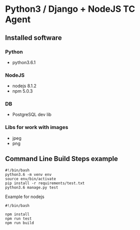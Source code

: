 # Python3 / Django + NodeJS TC Agent

## Installed software

### Python
* python3.6.1

### NodeJS
* nodejs 8.1.2
* npm 5.0.3

### DB
* PostgreSQL dev lib

### Libs for work with images
* jpeg
* png

## Command Line Build Steps example

```
#!/bin/bash
python3.6 -m venv env
source env/bin/activate
pip install -r requirements/test.txt
python3.6 manage.py test
```

Example for nodejs
```
#!/bin/bash

npm install
npm run test
npm run build
```
